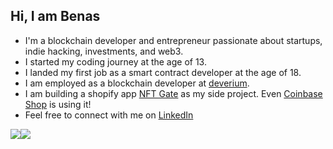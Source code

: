 ## Hi, I am Benas
- I'm a blockchain developer and entrepreneur passionate about startups, indie hacking, investments, and web3.
- I started my coding journey at the age of 13.
- I landed my first job as a smart contract developer at the age of 18.
- I am employed as a blockchain developer at [deverium](https://deverium.com/).
- I am building a shopify app [NFT Gate](https://apps.shopify.com/nft-gate?ref=github) as my side project. Even [Coinbase Shop](https://www.linkedin.com/feed/update/urn:li:activity:7240684013009465345/) is using it!
- Feel free to connect with me on [LinkedIn](https://www.linkedin.com/in/benas-volkovas/)

<div style="display: flex; flex-direction: row;">
 <img class="img" src="https://github-readme-stats-theta-snowy.vercel.app/api?username=BenasVolkovas&hide=stars&show=reviews&theme=dark" />
 <img class="img" src="https://streak-stats.demolab.com/?user=BenasVolkovas&theme=dark" />
</div>
